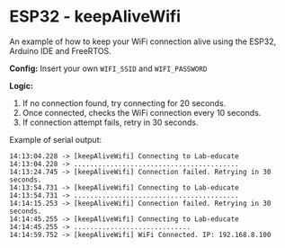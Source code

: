 # ESP32 - keepAliveWifi

An example of how to keep your WiFi connection alive using the ESP32, Arduino IDE and FreeRTOS. 

**Config:** Insert your own `WIFI_SSID` and `WIFI_PASSWORD`

**Logic:**

1. If no connection found, try connecting for 20 seconds.
2. Once connected, checks the WiFi connection every 10 seconds. 
3. If connection attempt fails, retry in 30 seconds. 

Example of serial output: 

```
14:13:04.228 -> [keepAliveWifi] Connecting to Lab-educate
14:13:04.228 -> .........................................
14:13:24.745 -> [keepAliveWifi] Connection failed. Retrying in 30 seconds.
14:13:54.731 -> [keepAliveWifi] Connecting to Lab-educate
14:13:54.731 -> .........................................
14:14:15.253 -> [keepAliveWifi] Connection failed. Retrying in 30 seconds.
14:14:45.255 -> [keepAliveWifi] Connecting to Lab-educate
14:14:45.255 -> .............................
14:14:59.752 -> [keepAliveWifi] WiFi Connected. IP: 192.168.8.100
```